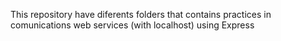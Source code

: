 This repository have diferents folders that contains practices in
comunications web services (with localhost) using Express